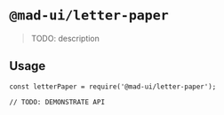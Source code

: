 # `@mad-ui/letter-paper`

> TODO: description

## Usage

```
const letterPaper = require('@mad-ui/letter-paper');

// TODO: DEMONSTRATE API
```
